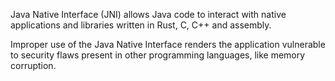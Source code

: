 Java Native Interface (JNI) allows Java code to interact with native applications and libraries written in Rust, C,
C++ and assembly.

Improper use of the Java Native Interface renders the application vulnerable to security flaws present in other
programming languages, like memory corruption.
